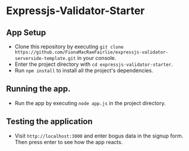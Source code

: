 # Expressjs-Validator-Starter

## App Setup

* Clone this repository by executing `git clone https://github.com/FionaMacRaeFairlie/expressjs-validator-serverside-template.git` in your console.
* Enter the project directory with `cd expressjs-validator-starter`.
* Run `npm install` to install all the project's dependencies.

## Running the app.

* Run the app by executing `node app.js` in the project directory.


## Testing the application

* Visit `http://localhost:3000` and enter bogus data in the signup form. Then press enter to see how the app reacts.

